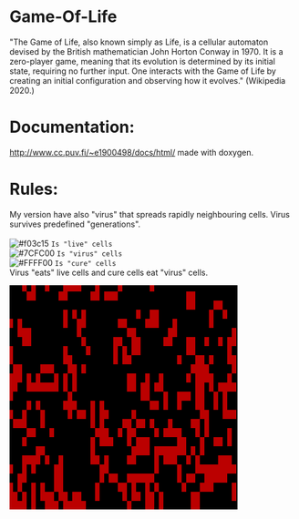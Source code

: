 # Game-Of-Life

"The Game of Life, also known simply as Life, is a cellular automaton devised by the British mathematician John Horton Conway in 1970. It is a zero-player game, meaning that its evolution is determined by its initial state, requiring no further input. One interacts with the Game of Life by creating an initial configuration and observing how it evolves." (Wikipedia 2020.)

# Documentation: <br>
http://www.cc.puv.fi/~e1900498/docs/html/
made with doxygen.

# Rules:
My version have also "virus" that spreads rapidly neighbouring cells. Virus survives predefined "generations".<br>
<br>
![#f03c15](https://placehold.it/15/f03c15/000000?text=+) `Is "live" cells`<br>
![#7CFC00](https://placehold.it/15/7cfc00/000000?text=+) `Is "virus" cells`<br>
![#FFFF00](https://placehold.it/15/ffff00/000000?text=+) `Is "cure" cells`<br>
Virus "eats" live cells and cure cells eat "virus" cells. <br>

![GOL DEMO](test/golvirus.gif)<br>

<br>

